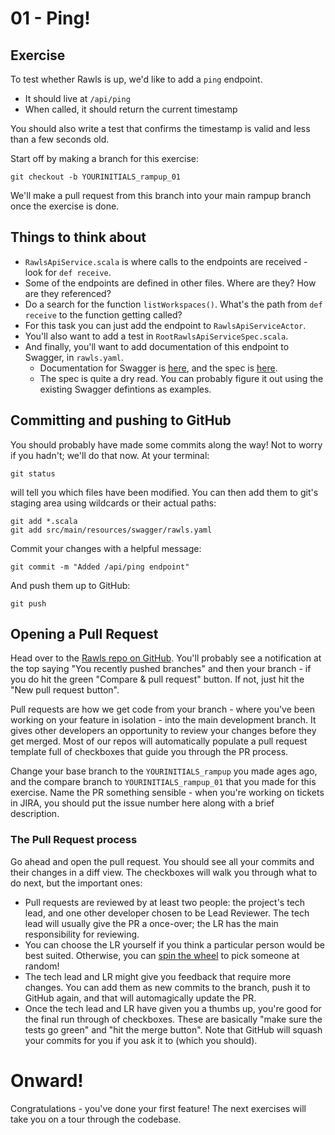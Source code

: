 # 01 - Ping!

## Exercise

To test whether Rawls is up, we'd like to add a `ping` endpoint.

* It should live at `/api/ping`
* When called, it should return the current timestamp

You should also write a test that confirms the timestamp is valid and less than a few seconds old.

Start off by making a branch for this exercise:

```
git checkout -b YOURINITIALS_rampup_01
```

We'll make a pull request from this branch into your main rampup branch once the exercise is done.

## Things to think about

* `RawlsApiService.scala` is where calls to the endpoints are received - look for `def receive`.
* Some of the endpoints are defined in other files. Where are they? How are they referenced?
* Do a search for the function `listWorkspaces()`. What's the path from `def receive` to the function getting called?
* For this task you can just add the endpoint to `RawlsApiServiceActor`.
* You'll also want to add a test in `RootRawlsApiServiceSpec.scala`.
* And finally, you'll want to add documentation of this endpoint to Swagger, in `rawls.yaml`.
  * Documentation for Swagger is [here](http://swagger.io/getting-started-with-swagger-i-what-is-swagger/), and the spec is [here](http://swagger.io/specification/).
  * The spec is quite a dry read. You can probably figure it out using the existing Swagger defintions as examples.

## Committing and pushing to GitHub

You should probably have made some commits along the way! Not to worry if you hadn't; we'll do that now. At your terminal:

```
git status
```

will tell you which files have been modified. You can then add them to git's staging area using wildcards or their actual paths:

```
git add *.scala
git add src/main/resources/swagger/rawls.yaml
```

Commit your changes with a helpful message:

```
git commit -m "Added /api/ping endpoint"
```

And push them up to GitHub:

```
git push
```

## Opening a Pull Request

Head over to the [Rawls repo on GitHub](https://github.com/broadinstitute/rawls). You'll probably see a notification at the top saying "You recently pushed branches" and then your branch - if you do hit the green "Compare & pull request" button. If not, just hit the "New pull request button".

Pull requests are how we get code from your branch - where you've been working on your feature in isolation - into the main development branch. It gives other developers an opportunity to review your changes before they get merged. Most of our repos will automatically populate a pull request template full of checkboxes that guide you through the PR process.

Change your base branch to the `YOURINITIALS_rampup` you made ages ago, and the compare branch to `YOURINITIALS_rampup_01` that you made for this exercise. Name the PR something sensible - when you're working on tickets in JIRA, you should put the issue number here along with a brief description.

### The Pull Request process

Go ahead and open the pull request. You should see all your commits and their changes in a diff view. The checkboxes will walk you through what to do next, but the important ones:

* Pull requests are reviewed by at least two people: the project's tech lead, and one other developer chosen to be Lead Reviewer. The tech lead will usually give the PR a once-over; the LR has the main responsibility for reviewing.
* You can choose the LR yourself if you think a particular person would be best suited. Otherwise, you can [spin the wheel](http://broad.io/foobarwheel) to pick someone at random!
* The tech lead and LR might give you feedback that require more changes. You can add them as new commits to the branch, push it to GitHub again, and that will automagically update the PR.
* Once the tech lead and LR have given you a thumbs up, you're good for the final run through of checkboxes. These are basically "make sure the tests go green" and "hit the merge button". Note that GitHub will squash your commits for you if you ask it to (which you should).

# Onward!

Congratulations - you've done your first feature! The next exercises will take you on a tour through the codebase.
